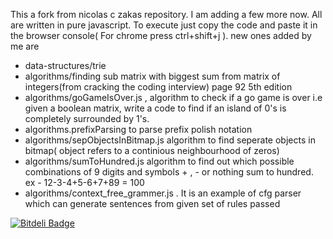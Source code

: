This a fork from nicolas c zakas repository. I am adding a few more now. All are written in pure javascript. To execute just copy the code and paste it in the browser console( For chrome press ctrl+shift+j ). new ones added by me are
- data-structures/trie
- algorithms/finding sub matrix with biggest sum from matrix of integers(from cracking the coding interview) page 92 5th edition
- algorithms/goGameIsOver.js , algorithm to check if a go game is over i.e 
given a boolean matrix, write a code to find if an island of 0's is completely surrounded by 1's.
- algorithms.prefixParsing to parse prefix polish notation
- algorithms/sepObjectsInBitmap.js algorithm to find seperate objects in bitmap( object refers to a continious neighbourhood of zeros)
- algorithms/sumToHundred.js algorithm to find out which possible combinations of 9 digits and symbols + , - or nothing sum to hundred. ex - 12-3-4+5-6+7+89 = 100
- algorithms/context_free_grammer.js . It is an example of cfg parser which can generate sentences from given set of rules passed


[![Bitdeli Badge](https://d2weczhvl823v0.cloudfront.net/sktguha/computer-science-in-javascript/trend.png)](https://bitdeli.com/free "Bitdeli Badge")

